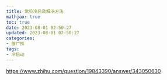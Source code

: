 ```yaml
---
title: 常见冷启动解决方法
mathjax: true
toc: true
date: 2023-08-01 02:50:27
updated: 2023-08-01 02:50:27
categories:
- 搜广推
tags:
- 冷启动
---
```


https://www.zhihu.com/question/19843390/answer/343050630